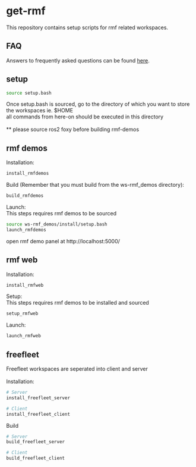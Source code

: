 # get-rmf
This repository contains setup scripts for rmf related workspaces.

## FAQ
Answers to frequently asked questions can be found [here](docs/common_errors.md).

## setup
``` bash
source setup.bash
```
Once setup.bash is sourced, go to the directory of which you want to store the workspaces ie. $HOME <br>
all commands from here-on should be executed in this directory
<br><br>
** please source ros2 foxy before building rmf-demos

## rmf demos
Installation:
``` bash
install_rmfdemos
```

Build (Remember that you must build from the ws-rmf_demos directory):
``` bash
build_rmfdemos
```

Launch: <br>
This steps requires rmf demos to be sourced
``` bash
source ws-rmf_demos/install/setup.bash
launch_rmfdemos
```
open rmf demo panel at http://localhost:5000/


## rmf web
Installation:
``` bash
install_rmfweb
```

Setup: <br>
This steps requires rmf demos to be installed and sourced
``` bash
setup_rmfweb
```
Launch: <br>
``` bash
launch_rmfweb
```

## freefleet
Freefleet workspaces are seperated into client and server
<br> <br>
Installation:
``` bash
# Server
install_freefleet_server

# Client
install_freefleet_client
```

Build
``` bash
# Server
build_freefleet_server

# Client
build_freefleet_client
```

